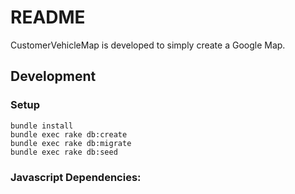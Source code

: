 # README

CustomerVehicleMap is developed to simply create a Google Map. 


## Development

### Setup

```
bundle install
bundle exec rake db:create
bundle exec rake db:migrate
bundle exec rake db:seed
```


### Javascript Dependencies:

<script src="http://maps.googleapis.com/maps/api/js?key=[your API key]libraries=places"></script>